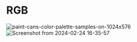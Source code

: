 # RGB
![paint-cans-color-palette-samples-on-1024x576](https://github.com/haagor/RGB/assets/10219927/2f4516fd-edfb-453f-b2e5-baa49eb72932)
![Screenshot from 2024-02-24 16-35-57](https://github.com/haagor/RGB/assets/10219927/a895a37a-d5a7-48ce-81b9-1898edb6378e)
